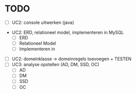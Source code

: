 # TODO

- [ ] UC2: console uitwerken (java)
- UC2: ERD, relationeel model, implementeren in MySQL
  - [ ] ERD
  - [ ] Relationeel Model
  - [ ] Implementeren in 
- [ ] UC2: domeinklasse -> domeinregels toevoegen + TESTEN 
- [ ] UC3: analyse opstellen (AD, DM, SSD, OC)
  - [ ] AD
  - [ ] DM
  - [ ] SSD
  - [ ] OC
